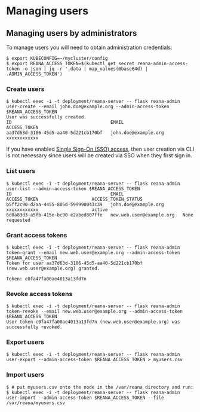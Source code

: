 # Managing users

## Managing users by administrators

To manage users you will need to obtain administration credentials:

```console
$ export KUBECONFIG=~/mycluster/config
$ export REANA_ACCESS_TOKEN=$(kubectl get secret reana-admin-access-token -o json | jq -r '.data | map_values(@base64d) | .ADMIN_ACCESS_TOKEN')
```

### Create users

```console
$ kubectl exec -i -t deployment/reana-server -- flask reana-admin user-create --email john.doe@example.org --admin-access-token $REANA_ACCESS_TOKEN
User was successfully created.
ID                                     EMAIL                  ACCESS_TOKEN
aa37d63d-3186-45d5-aa40-5d221cb170bf   john.doe@example.org   xxxxxxxxxxxx
```

If you have enabled [Single Sign-On (SSO) access](../../configuration/configuring-access/#user-registration-via-single-sign-on), then user creation via
CLI is not necessary since users will be created via SSO when they first
sign in.

### List users

```console
$ kubectl exec -i -t deployment/reana-server -- flask reana-admin user-list --admin-access-token $REANA_ACCESS_TOKEN
ID                                     EMAIL                      ACCESS_TOKEN                    ACCESS_TOKEN_STATUS
b5ff2c90-d2aa-4455-805d-599990043c39   john.doe@example.org       xxxxxxxxxxxx                    active
6d0a83d3-a5fb-415e-bc90-e2abed807ffe   new.web.user@example.org   None                            requested
```

### Grant access tokens

```console
$ kubectl exec -i -t deployment/reana-server -- flask reana-admin token-grant --email new.web.user@example.org --admin-access-token $REANA_ACCESS_TOKEN
Token for user aa37d63d-3186-45d5-aa40-5d221cb170bf (new.web.user@example.org) granted.

Token: c0fa47fa00ae4013a13fd7n
```

### Revoke access tokens

```console
$ kubectl exec -i -t deployment/reana-server -- flask reana-admin token-revoke --email new.web.user@example.org --admin-access-token $REANA_ACCESS_TOKEN
User token c0fa47fa00ae4013a13fd7n (new.web.user@example.org) was successfully revoked.
```

### Export users

```console
$ kubectl exec -i -t deployment/reana-server -- flask reana-admin user-export --admin-access-token $REANA_ACCESS_TOKEN > myusers.csv
```

### Import users

```console
$ # put myusers.csv onto the node in the /var/reana directory and run:
$ kubectl exec -i -t deployment/reana-server -- flask reana-admin user-import --admin-access-token $REANA_ACCESS_TOKEN --file /var/reana/myusers.csv
```
